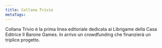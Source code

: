 ```yaml
---
title: Collana Trivio
metaTags:
---
```


Collana Trivio è la prima linea editoriale dedicata ai Librigame della Casa Editrice Il Barone Games.
In arrivo un crowdfunding che finanzierà un triplice progetto.
